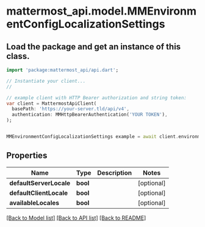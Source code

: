 # mattermost_api.model.MMEnvironmentConfigLocalizationSettings

## Load the package and get an instance of this class.
```dart
import 'package:mattermost_api/api.dart';

// Instantiate your client...
//

// example client with HTTP Bearer authorization and string token:
var client = MattermostApiClient(
  basePath: 'https://your-server.tld/api/v4',
  authentication: MMHttpBearerAuthentication('YOUR TOKEN'),
);


MMEnvironmentConfigLocalizationSettings example = await client.environmentConfigLocalizationSettings.FUNCTION_THAT_RETURNS_THIS_CLASS();

```

## Properties
Name | Type | Description | Notes
------------ | ------------- | ------------- | -------------
**defaultServerLocale** | **bool** |  | [optional] 
**defaultClientLocale** | **bool** |  | [optional] 
**availableLocales** | **bool** |  | [optional] 

[[Back to Model list]](../GENERATED_README.md#documentation-for-models) [[Back to API list]](../GENERATED_README.md#documentation-for-api-endpoints) [[Back to README]](../GENERATED_README.md)


